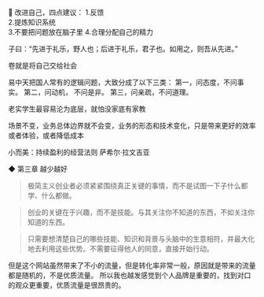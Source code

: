 🐣
改进自己，四点建议：
1.反馈   
2.提炼知识系统   
3.不要把问题放在脑子里 
4.合理分配自己的精力  

子曰：“先进于礼乐，野人也；后进于礼乐，君子也。如用之，则吾从先进。” 

卷就是将自己交给社会

易中天把国人常有的逻辑问题，大致分成了以下三类： 第一，问态度，不问事实。 第二，问动机， 不问是非。 第三，问亲疏，不问道理。

老实学生最容易沦为底层，就怕没家底有家教

场景不变，业务总体边界就不会变，业务的形态和技术变化，只是带来更好的效率或者体验，或者降低成本  

小而美：持续盈利的经营法则
萨希尔·拉文吉亚


◆ 第三章 越少越好

> 极简主义创业者必须紧紧围绕真正关键的事情，而不是试图一下子什么都学、什么都做。

> 创业的关键在于兴趣，而不是技能。与其关注你不知道的东西，不如关注你知道的东西。

> 只需要想清楚自己的哪些技能、知识和背景与头脑中的生意相符，并最大化地去利用这些优势。不需要征得他人的同意，直接开始行动。


但是这个网站虽然带来了不小的流量，但是转化率非常一般，原因就是带来的流量都是随机的，不是优质流量。
所以我也越发感觉到个人品牌是重要的，找到对口的观众更重要，优质流量是很昂贵的。